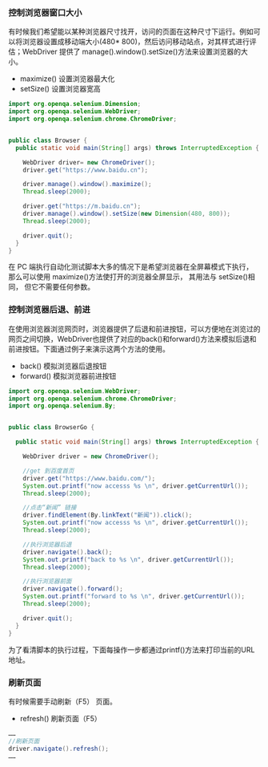 ### 控制浏览器窗口大小

有时候我们希望能以某种浏览器尺寸找开，访问的页面在这种尺寸下运行。例如可以将浏览器设置成移动端大小(480* 800)，然后访问移动站点，对其样式进行评估；WebDriver 提供了 manage().window().setSize()方法来设置浏览器的大小。

- maximize() 设置浏览器最大化
- setSize() 设置浏览器宽高

```java
import org.openqa.selenium.Dimension;
import org.openqa.selenium.WebDriver;
import org.openqa.selenium.chrome.ChromeDriver;


public class Browser {
  public static void main(String[] args) throws InterruptedException {

    WebDriver driver= new ChromeDriver();
    driver.get("https://www.baidu.cn");

    driver.manage().window().maximize();
    Thread.sleep(2000);

    driver.get("https://m.baidu.cn");
    driver.manage().window().setSize(new Dimension(480, 800));
    Thread.sleep(2000);

    driver.quit();
  }
}
```

在 PC 端执行自动化测试脚本大多的情况下是希望浏览器在全屏幕模式下执行， 那么可以使用 maximize()方法使打开的浏览器全屏显示， 其用法与 setSize()相同， 但它不需要任何参数。



### 控制浏览器后退、前进

在使用浏览器浏览网页时，浏览器提供了后退和前进按钮，可以方便地在浏览过的网页之间切换，WebDriver也提供了对应的back()和forward()方法来模拟后退和前进按钮。下面通过例子来演示这两个方法的使用。

- back() 模拟浏览器后退按钮
- forward() 模拟浏览器前进按钮

```java
import org.openqa.selenium.WebDriver;
import org.openqa.selenium.chrome.ChromeDriver;
import org.openqa.selenium.By;


public class BrowserGo {

  public static void main(String[] args) throws InterruptedException {

    WebDriver driver = new ChromeDriver();

    //get 到百度首页
    driver.get("https://www.baidu.com/");
    System.out.printf("now accesss %s \n", driver.getCurrentUrl());
    Thread.sleep(2000);

    //点击“新闻” 链接
    driver.findElement(By.linkText("新闻")).click();
    System.out.printf("now accesss %s \n", driver.getCurrentUrl());
    Thread.sleep(2000);

    //执行浏览器后退
    driver.navigate().back();
    System.out.printf("back to %s \n", driver.getCurrentUrl());
    Thread.sleep(2000);

    //执行浏览器前面
    driver.navigate().forward();
    System.out.printf("forward to %s \n", driver.getCurrentUrl());
    Thread.sleep(2000);

    driver.quit();
  }
}
```

为了看清脚本的执行过程，下面每操作一步都通过printf()方法来打印当前的URL地址。



### 刷新页面

有时候需要手动刷新（F5） 页面。

- refresh() 刷新页面（F5）

```java
……
//刷新页面
driver.navigate().refresh();
……
```